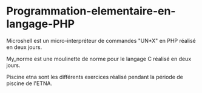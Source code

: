 # Programmation-elementaire-en-langage-PHP

Microshell est un micro-interpréteur de commandes "UN*X" en PHP réalisé en deux jours.

My_norme est une moulinette de norme pour le langage C réalisé en deux jours.

Piscine etna sont les différents exercices réalisé pendant la période de piscine de l'ETNA.
